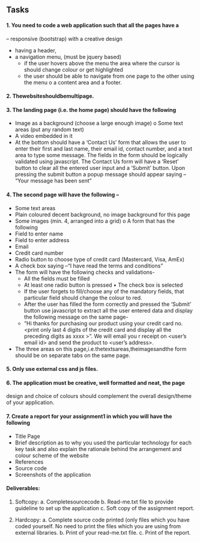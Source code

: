 ## Tasks
#### 1. You need to code a web application such that all the pages have a 
– responsive (bootstrap) with a creative design
- having a header,
- a navigation menu, (must be jquery based)
	- if the user hovers above the menu the area where the cursor
is should change colour or get highlighted
	- the user should be able to navigate from one page to the
other using the menu o a content area and a footer.

#### 2. Thewebsiteshouldbemultipage.
#### 3. The landing page (i.e. the home page) should have the following

- Image as a background (choose a large enough image) o Some text areas (put any random text)
- A video embedded in it
- At the bottom should have a ‘Contact Us’ form that allows the user to enter their first and last name, their email id, contact number, and a text area to type some message. The fields in the form should be logically validated using javascript. The Contact Us form will have a ‘Reset’ button to clear all the entered user input and a ‘Submit’ button. Upon pressing the submit button a popup message should appear saying – “Your message has been sent”
#### 4. The second page will have the following –
- Some text areas
- Plain coloured decent background, no image background for this
page
- Some images (min. 4, arranged into a grid) o A form that has the following
- Field to enter name
- Field to enter address
- Email
- Credit card number
- Radio button to choose type of credit card (Mastercard, Visa,
AmEx)
- A check box saying –“I have read the terms and conditions”
- The form will have the following checks and validations-
  - All the fields must be filled
  - At least one radio button is pressed • The check box is selected
  - If the user forgets to fill/choose any of the mandatory fields, that particular field should change the colour to red.
  - After the user has filled the form correctly and pressed the ‘Submit’ button use javascript to extract all the user entered data and display the following message on the same page-
  - “Hi <user name> thanks for purchasing our product using your <type of credit card> credit card no. <print only last 4 digits of the credit card and display all the preceding digits as xxxx >”. We will email you r receipt on <user’s email id> and send the product to <user’s address>.
- The three areas on this page,i.e.thetextsareas,theimagesandthe form should be on separate tabs on the same page.
#### 5. Only use external css and js files.
#### 6. The application must be creative, well formatted and neat, the page
design and choice of colours should complement the overall
design/theme of your application.
#### 7. Create a report for your assignment1 in which you will have the following
- Title Page
- Brief description as to why you used the particular technology for each key task and also explain the rationale behind the arrangement and colour scheme of the website
- References
- Source code
- Screenshots of the application

#### Deliverables:
1. Softcopy:
a. Completesourcecode
b. Read-me.txt file to provide guideline to set up the application
c. Soft copy of the assignment report.

2. Hardcopy:
a. Complete source code printed (only files which you have coded yourself. No need to print the files which you are using from external libraries.
b. Print of your read-me.txt file.
c. Print of the report.
